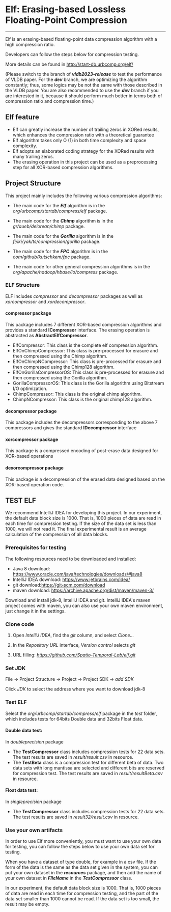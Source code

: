 # Elf: Erasing-based Lossless Floating-Point Compression

***
Elf is an erasing-based floating-point data compression algorithm with a high compression ratio.

Developers can follow the steps below for compression testing.

More details can be found in http://start-db.urbcomp.org/elf/

(Please switch to the branch of ***vldb2023-release*** to test the performance of VLDB paper. For the ***dev*** branch, we are optimizing the algorithm constantly; thus, some logics may be not the same with those described in the VLDB paper. You are also recommended to use the ***dev*** branch if you are interested in it, because it should perform much better in terms both of compression ratio and compression time.)

## Elf feature

- Elf can greatly increase the number of trailing zeros in XORed results, which enhances the compression ratio with a
  theoretical guarantee
- Elf algorithm takes only O (1) in both time complexity and space complexity.
- Elf adopts an elaborated coding strategy for the XORed results with many trailing zeros.
- The erasing operation in this project can be used as a preprocessing step for all XOR-based compression algorithms.

## Project Structure

This project mainly includes the following various compression algorithms:

- The main code for the ***Elf*** algorithm is in the *org/urbcomp/startdb/compress/elf* package.

- The main code for the ***Chimp*** algorithm is in the *gr/aueb/delorean/chimp* package.

- The main code for the ***Gorilla*** algorithm is in the *fi/iki/yak/ts/compression/gorilla* package.

- The main code for the ***FPC*** algorithm is in the *com/github/kutschkem/fpc* package.

- The main code for other general compression algorithms is in the *org/apache/hadoop/hbase/io/compress* package.

### ELF Structure

ELF includes *compressor* and *decompressor* packages as well as *xorcompressor* and *xordecompressor*.

#### compressor package

This package includes 7 different XOR-based compression algorithms and provides a standard **ICompressor** interface. The
erasing operation is abstracted as **AbstractElfCompressor**.

- ElfCompressor: This class is the complete elf compression algorithm.
- ElfOnChimpCompressor: This class is pre-processed for erasure and then compressed using the Chimp algorithm.
- ElfOnChimpNCompressor: This class is pre-processed for erasure and then compressed using the Chimp128 algorithm.
- ElfOnGorillaCompressorOS: This class is pre-processed for erasure and then compressed using the Gorilla algorithm.
- GorillaCompressorOS: This class is the Gorilla algorithm using Bitstream I/O optimization.
- ChimpCompressor: This class is the original chimp algorithm.
- ChimpNCompressor: This class is the original chimp128 algorithm.

#### decompressor package

This package includes the decompressors corresponding to the above 7 compressors and gives the standard **IDecompressor** interface

#### xorcompressor package

This package is a compressed encoding of post-erase data designed for XOR-based operations

#### dexorcompressor package

This package is a decompression of the erased data designed based on the XOR-based operation code.

## TEST ELF

We recommend IntelliJ IDEA for developing this project. In our experiment, the default data block size is 1000. That is, 1000
pieces of data are read in each time for compression testing. If the size of the data set is less than 1000, we will not read it. The final experimental result is an average calculation of the compression of all data blocks.

### Prerequisites for testing

The following resources need to be downloaded and installed:

- Java 8 download: https://www.oracle.com/java/technologies/downloads/#java8
- IntelliJ IDEA download: https://www.jetbrains.com/idea/
- git download:https://git-scm.com/download
- maven download: https://archive.apache.org/dist/maven/maven-3/

Download and install jdk-8, IntelliJ IDEA and git. IntelliJ IDEA's maven project comes with maven, you can also use your
own maven environment, just change it in the settings.

### Clone code

1. Open *IntelliJ IDEA*, find the *git* column, and select *Clone...*

2. In the *Repository URL* interface, *Version control* selects *git*

3. URL filling: *https://github.com/Spatio-Temporal-Lab/elf.git*

### Set JDK

File -> Project Structure -> Project -> Project SDK -> *add SDK*

Click *JDK* to select the address where you want to download jdk-8

### Test ELF

Select the *org/urbcomp/startdb/compress/elf* package in the *test* folder, which includes tests for 64bits Double data
and 32bits Float data.

#### Double data test:

In *doubleprecision* package

- The **TestCompressor** class includes compression tests for 22 data sets. The test results are saved in *result/result.csv* in resource.
- The **TestBeta** class is a compression test for different beta of data. Two data sets with long mantissa are selected
  and different bits are reserved for compression test. The test results are saved in *result/resultBeta.csv* in
  resource.

#### Float data test:

In *singleprecision* package

- The **TestCompressor** class includes compression tests for 22 data sets. The test results are saved in *result32/result.csv* in resource.

### Use your own artifacts

In order to use Elf more conveniently, you must want to use your own data for testing, you can follow the steps below to
use your own data set for testing.

When you have a dataset of type double, for example in a csv file. If the form of the data is the same as the data set
given in the system, you can put your own dataset in the ***resources*** package, and then add the name of your own
dataset in ***FIleName*** in the ***TestCompressor*** class.

In our experiment, the default data block size is 1000. That is, 1000 pieces of data are read in each time for
compression testing, and the part of the data set smaller than 1000 cannot be read. If the data set is too small, the
result may be empty.


